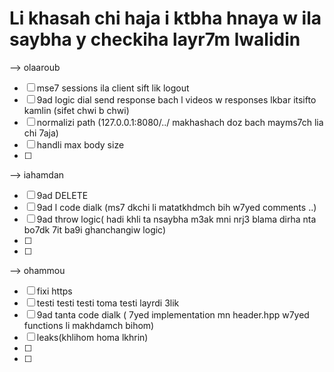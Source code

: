 # Li khasah chi haja i ktbha hnaya w ila saybha y checkiha layr7m lwalidin

--> olaaroub
- [ ] mse7 sessions ila client sift lik logout
- [ ] 9ad logic dial send response bach l videos w responses lkbar itsifto kamlin (sifet chwi b chwi)
- [ ] normalizi path (127.0.0.1:8080/../ makhashach doz bach mayms7ch lia chi 7aja)
- [ ] handli max body size
- [ ]

--> iahamdan
- [ ] 9ad DELETE
- [ ] 9ad l code dialk (ms7 dkchi li matatkhdmch bih w7yed comments ..)
- [ ] 9ad throw logic( hadi khli ta nsaybha m3ak mni nrj3 blama dirha nta bo7dk 7it ba9i ghanchangiw logic)
- [ ]
- [ ]

--> ohammou
- [ ] fixi https
- [ ] testi testi testi toma testi layrdi 3lik
- [ ] 9ad tanta code dialk ( 7yed implementation mn header.hpp w7yed functions li makhdamch bihom)
- [ ] leaks(khlihom homa lkhrin)
- [ ]
- [ ]